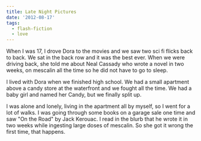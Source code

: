 ```yaml
---
title: Late Night Pictures
date: '2012-08-17'
tags:
  - flash-fiction
  - love
---
```


When I was 17, I drove Dora to the movies and we saw two sci fi flicks back to
back. We sat in the back row and it was the best ever. When we were driving
back, she told me about Neal Cassady who wrote a novel in two weeks, on mescalin
all the time so he did not have to go to sleep.

<!-- truncate -->

I lived with Dora when we finished high school. We had a small apartment above a
candy store at the waterfront and we fought all the time. We had a baby girl and
named her Candy, but we finally split up.

I was alone and lonely, living in the apartment all by myself, so I went for a
lot of walks. I was going through some books on a garage sale one time and saw
"On the Road" by Jack Kerouac. I read in the blurb that he wrote it in two weeks
while ingesting large doses of mescalin. So she got it wrong the first time,
that happens.
